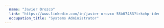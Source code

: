 ```yaml
---
  name: "Javier Orozco"
  link: "https://www.linkedin.com/in/javier-orozco-58b67483?trk=hp-identity-photo"
  occupation_title: "Systems Administrator"
---
```

